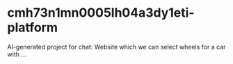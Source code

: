 # cmh73n1mn0005lh04a3dy1eti-platform
AI-generated project for chat: Website which we can select wheels for a car with ...
